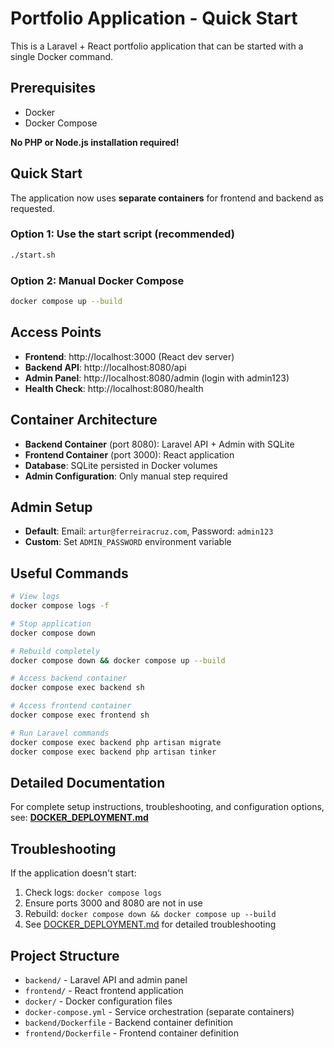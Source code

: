 # Portfolio Application - Quick Start

This is a Laravel + React portfolio application that can be started with a single Docker command.

## Prerequisites

- Docker
- Docker Compose

**No PHP or Node.js installation required!**

## Quick Start

The application now uses **separate containers** for frontend and backend as requested.

### Option 1: Use the start script (recommended)
```bash
./start.sh
```

### Option 2: Manual Docker Compose
```bash
docker compose up --build
```

## Access Points

- **Frontend**: http://localhost:3000 (React dev server)
- **Backend API**: http://localhost:8080/api 
- **Admin Panel**: http://localhost:8080/admin (login with admin123)
- **Health Check**: http://localhost:8080/health

## Container Architecture

- **Backend Container** (port 8080): Laravel API + Admin with SQLite
- **Frontend Container** (port 3000): React application
- **Database**: SQLite persisted in Docker volumes
- **Admin Configuration**: Only manual step required

## Admin Setup

- **Default**: Email: `artur@ferreiracruz.com`, Password: `admin123`
- **Custom**: Set `ADMIN_PASSWORD` environment variable

## Useful Commands

```bash
# View logs
docker compose logs -f

# Stop application  
docker compose down

# Rebuild completely
docker compose down && docker compose up --build

# Access backend container
docker compose exec backend sh

# Access frontend container
docker compose exec frontend sh

# Run Laravel commands
docker compose exec backend php artisan migrate
docker compose exec backend php artisan tinker
```

## Detailed Documentation

For complete setup instructions, troubleshooting, and configuration options, see:
**[DOCKER_DEPLOYMENT.md](./DOCKER_DEPLOYMENT.md)**

## Troubleshooting

If the application doesn't start:

1. Check logs: `docker compose logs`
2. Ensure ports 3000 and 8080 are not in use
3. Rebuild: `docker compose down && docker compose up --build`
4. See [DOCKER_DEPLOYMENT.md](./DOCKER_DEPLOYMENT.md) for detailed troubleshooting

## Project Structure

- `backend/` - Laravel API and admin panel
- `frontend/` - React frontend application  
- `docker/` - Docker configuration files
- `docker-compose.yml` - Service orchestration (separate containers)
- `backend/Dockerfile` - Backend container definition
- `frontend/Dockerfile` - Frontend container definition
